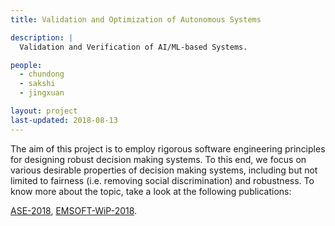 ```yaml
---
title: Validation and Optimization of Autonomous Systems

description: |
  Validation and Verification of AI/ML-based Systems.

people:
  - chundong
  - sakshi
  - jingxuan

layout: project
last-updated: 2018-08-13
---
```

<p style="text-align:justify">

The aim of this project is to employ rigorous software 
engineering principles for designing robust decision 
making systems. To this end, we focus on various desirable 
properties of decision making systems, including but not 
limited to fairness (i.e. removing social discrimination) 
and robustness. To know more about the topic, take a look 
at the following publications: 

<a href="https://sudiptac.bitbucket.io/papers/aequitas.pdf">ASE-2018</a>, 
<a href="https://sudiptac.bitbucket.io/papers/raids.pdf">EMSOFT-WiP-2018</a>. 

</p>
